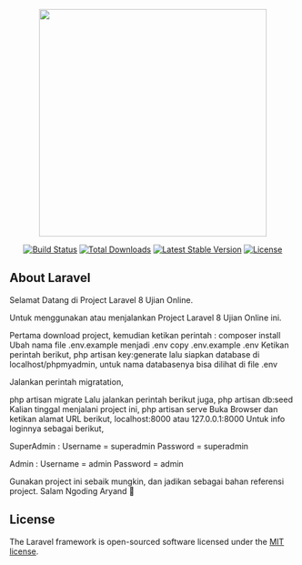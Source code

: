 <p align="center"><a href="https://laravel.com" target="_blank"><img src="https://raw.githubusercontent.com/laravel/art/master/logo-lockup/5%20SVG/2%20CMYK/1%20Full%20Color/laravel-logolockup-cmyk-red.svg" width="400"></a></p>

<p align="center">
<a href="https://travis-ci.org/laravel/framework"><img src="https://travis-ci.org/laravel/framework.svg" alt="Build Status"></a>
<a href="https://packagist.org/packages/laravel/framework"><img src="https://img.shields.io/packagist/dt/laravel/framework" alt="Total Downloads"></a>
<a href="https://packagist.org/packages/laravel/framework"><img src="https://img.shields.io/packagist/v/laravel/framework" alt="Latest Stable Version"></a>
<a href="https://packagist.org/packages/laravel/framework"><img src="https://img.shields.io/packagist/l/laravel/framework" alt="License"></a>
</p>

## About Laravel

Selamat Datang di Project Laravel 8 Ujian Online.

Untuk menggunakan atau menjalankan Project Laravel 8 Ujian Online ini.

Pertama download project, kemudian ketikan perintah :
composer install
Ubah nama file .env.example menjadi .env
copy .env.example .env
Ketikan perintah berikut,
php artisan key:generate
lalu siapkan database di localhost/phpmyadmin, untuk nama databasenya bisa dilihat di file .env

Jalankan perintah migratation,

php artisan migrate
Lalu jalankan perintah berikut juga,
php artisan db:seed
Kalian tinggal menjalani project ini,
php artisan serve
Buka Browser dan ketikan alamat URL berikut,
localhost:8000 atau 127.0.0.1:8000
Untuk info loginnya sebagai berikut,

SuperAdmin : 
Username = superadmin 
Password = superadmin

Admin : Username = admin Password = admin

Gunakan project ini sebaik mungkin, dan jadikan sebagai bahan referensi project.
Salam Ngoding Aryand 🥇

## License

The Laravel framework is open-sourced software licensed under the [MIT license](https://opensource.org/licenses/MIT).
